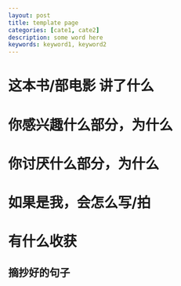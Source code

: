 ```yaml
---
layout: post
title: template page
categories: [cate1, cate2]
description: some word here
keywords: keyword1, keyword2
---
```


# 这本书/部电影 讲了什么

# 你感兴趣什么部分，为什么

# 你讨厌什么部分，为什么

# 如果是我，会怎么写/拍

# 有什么收获

## 摘抄好的句子
